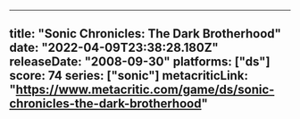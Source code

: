 
---
title: "Sonic Chronicles: The Dark Brotherhood"
date: "2022-04-09T23:38:28.180Z"
releaseDate: "2008-09-30"
platforms: ["ds"]
score: 74
series: ["sonic"]
metacriticLink: "https://www.metacritic.com/game/ds/sonic-chronicles-the-dark-brotherhood"
---
